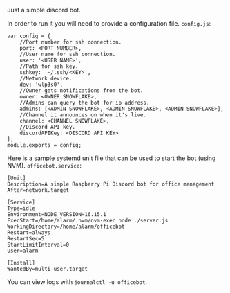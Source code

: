 Just a simple discord bot.

In order to run it you will need to provide a configuration file.
`config.js`:
```
var config = {
	//Port number for ssh connection.
	port: <PORT NUMBER>,
	//User name for ssh connection.
	user: '<USER NAME>',
	//Path for ssh key.
	sshkey: '~/.ssh/<KEY>',
	//Network device.
	dev: 'wlp3s0',
	//Owner gets notifications from the bot.
	owner: <OWNER SNOWFLAKE>,
	//Admins can query the bot for ip address.
	admins: [<ADMIN SNOWFLAKE>, <ADMIN SNOWFLAKE>, <ADMIN SNOWFLAKE>],
	//Channel it announces on when it's live.
	channel: <CHANNEL SNOWFLAKE>,
	//Discord API key.
	discordAPIKey: <DISCORD API KEY>
};
module.exports = config;
```

Here is a sample systemd unit file that can be used to start the bot (using NVM).
`officebot.service`:
```
[Unit]
Description=A simple Raspberry Pi Discord bot for office management
After=network.target

[Service]
Type=idle
Environment=NODE_VERSION=16.15.1
ExecStart=/home/alarm/.nvm/nvm-exec node ./server.js
WorkingDirectory=/home/alarm/officebot
Restart=always
RestartSec=5
StartLimitInterval=0
User=alarm

[Install]
WantedBy=multi-user.target
```

You can view logs with `journalctl -u officebot`.
